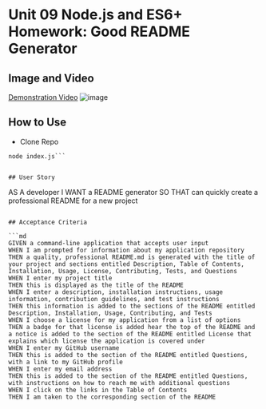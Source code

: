 # Unit 09 Node.js and ES6+ Homework: Good README Generator

## Image and Video
[Demonstration Video](https://drive.google.com/file/d/19YkiwiE1GzRSNIvrEdtlwBTzSuRm8SVZ/view?usp=sharing)
![image](https://user-images.githubusercontent.com/63308516/88403401-7fbd6e00-cd9a-11ea-8c20-7cad24925627.png)

## How to Use
* Clone Repo
```npm install
node index.js```


## User Story

```
AS A developer
I WANT a README generator
SO THAT can quickly create a professional README for a new project
```

## Acceptance Criteria

```md
GIVEN a command-line application that accepts user input
WHEN I am prompted for information about my application repository
THEN a quality, professional README.md is generated with the title of your project and sections entitled Description, Table of Contents, Installation, Usage, License, Contributing, Tests, and Questions
WHEN I enter my project title
THEN this is displayed as the title of the README
WHEN I enter a description, installation instructions, usage information, contribution guidelines, and test instructions
THEN this information is added to the sections of the README entitled Description, Installation, Usage, Contributing, and Tests
WHEN I choose a license for my application from a list of options
THEN a badge for that license is added hear the top of the README and a notice is added to the section of the README entitled License that explains which license the application is covered under
WHEN I enter my GitHub username
THEN this is added to the section of the README entitled Questions, with a link to my GitHub profile
WHEN I enter my email address
THEN this is added to the section of the README entitled Questions, with instructions on how to reach me with additional questions
WHEN I click on the links in the Table of Contents
THEN I am taken to the corresponding section of the README
```

